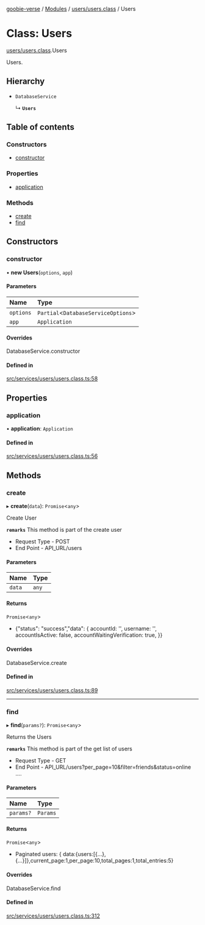 [goobie-verse](../README.md) / [Modules](../modules.md) / [users/users.class](../modules/users_users_class.md) / Users

# Class: Users

[users/users.class](../modules/users_users_class.md).Users

Users.

## Hierarchy

- `DatabaseService`

  ↳ **`Users`**

## Table of contents

### Constructors

- [constructor](users_users_class.Users.md#constructor)

### Properties

- [application](users_users_class.Users.md#application)

### Methods

- [create](users_users_class.Users.md#create)
- [find](users_users_class.Users.md#find)

## Constructors

### constructor

• **new Users**(`options`, `app`)

#### Parameters

| Name | Type |
| :------ | :------ |
| `options` | `Partial`<`DatabaseServiceOptions`\> |
| `app` | `Application` |

#### Overrides

DatabaseService.constructor

#### Defined in

[src/services/users/users.class.ts:58](https://github.com/digisomni-syndicate/vircadia-metaverse-v2/blob/4467f0e/src/services/users/users.class.ts#L58)

## Properties

### application

• **application**: `Application`

#### Defined in

[src/services/users/users.class.ts:56](https://github.com/digisomni-syndicate/vircadia-metaverse-v2/blob/4467f0e/src/services/users/users.class.ts#L56)

## Methods

### create

▸ **create**(`data`): `Promise`<`any`\>

Create User

**`remarks`**
This method is part of the create user
- Request Type - POST
- End Point - API_URL/users

#### Parameters

| Name | Type |
| :------ | :------ |
| `data` | `any` |

#### Returns

`Promise`<`any`\>

- {"status": "success","data": {
               accountId: '',
               username: '',
               accountIsActive: false,
               accountWaitingVerification: true,
           }}

#### Overrides

DatabaseService.create

#### Defined in

[src/services/users/users.class.ts:89](https://github.com/digisomni-syndicate/vircadia-metaverse-v2/blob/4467f0e/src/services/users/users.class.ts#L89)

___

### find

▸ **find**(`params?`): `Promise`<`any`\>

Returns the Users

**`remarks`**
This method is part of the get list of users
- Request Type - GET
- End Point - API_URL/users?per_page=10&filter=friends&status=online ....

#### Parameters

| Name | Type |
| :------ | :------ |
| `params?` | `Params` |

#### Returns

`Promise`<`any`\>

- Paginated users: { data:{users:[{...},{...}]},current_page:1,per_page:10,total_pages:1,total_entries:5}

#### Overrides

DatabaseService.find

#### Defined in

[src/services/users/users.class.ts:312](https://github.com/digisomni-syndicate/vircadia-metaverse-v2/blob/4467f0e/src/services/users/users.class.ts#L312)

